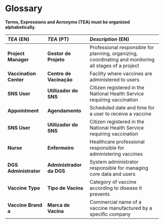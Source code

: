 # Glossary

**Terms, Expressions and Acronyms (TEA) must be organized alphabetically.**

| **_TEA_** (EN)         | **_TEA_** (PT)           | **_Description_** (EN)                                                                                 |                                       
|:-----------------------|:-------------------------|:-------------------------------------------------------------------------------------------------------|
| **Project Manager**    | **Gestor de Projeto**    | Professional responsible for planning, organizing, coordinating and monitoring all stages of a project |
| **Vaccination Center** | **Centro de Vacinação**  | Facility where vaccines are administered to users                                                      |
| **SNS User**           | **Utilizador do SNS**    | Citizen registered in the National Health Service requiring vaccination                                |
| **Appointment**        | **Agendamento**          | Scheduled date and time for a user to receive a vaccine                                                |
| **SNS User**           | **Utilizador do SNS**    | Citizen registered in the National Health Service requiring vaccination                                |
| **Nurse**              | **Enfermeiro**           | Healthcare professional responsible for administering vaccines                                         |
| **DGS Administrator**  | **Administrador da DGS** | System administrator responsible for managing core data and users                                      |
| **Vaccine Type**       | **Tipo de Vacina**       | Category of vaccine according to disease it prevents                                                   |
| **Vaccine Brand a**    | **Marca de Vacina**      | Commercial name of a vaccine manufactured by a specific company                                        |

